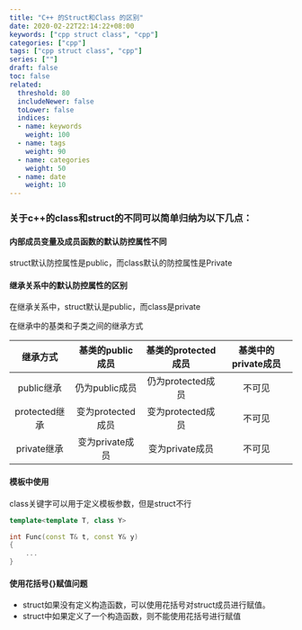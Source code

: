 ```yaml
---
title: "C++ 的Struct和Class 的区别"
date: 2020-02-22T22:14:22+08:00
keywords: ["cpp struct class", "cpp"]
categories: ["cpp"]
tags: ["cpp struct class", "cpp"]
series: [""]
draft: false
toc: false
related:
  threshold: 80
  includeNewer: false
  toLower: false
  indices:
  - name: keywords
    weight: 100
  - name: tags
    weight: 90
  - name: categories
    weight: 50
  - name: date
    weight: 10
---
```


### 关于c++的class和struct的不同可以简单归纳为以下几点：

#### 内部成员变量及成员函数的默认防控属性不同
struct默认防控属性是public，而class默认的防控属性是Private

#### 继承关系中的默认防控属性的区别
在继承关系中，struct默认是public，而class是private

在继承中的基类和子类之间的继承方式

| 继承方式 | 基类的public成员 | 基类的protected成员 | 基类中的private成员 |
| :---: | :---: | :---: | :---: |
| public继承 | 仍为public成员 | 仍为protected成员 | 不可见 |
| protected继承 | 变为protected成员 | 变为protected成员 | 不可见 |
| private继承 | 变为private成员 | 变为private成员 | 不可见 |


#### 模板中使用
class关键字可以用于定义模板参数，但是struct不行
```c++
template<template T, class Y>

int Func(const T& t, const Y& y)
{
    ...
}
```
#### 使用花括号{}赋值问题
- struct如果没有定义构造函数，可以使用花括号对struct成员进行赋值。
- struct中如果定义了一个构造函数，则不能使用花括号进行赋值




